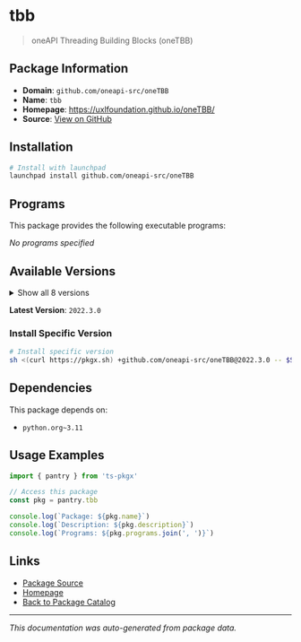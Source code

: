 # tbb

> oneAPI Threading Building Blocks (oneTBB)

## Package Information

- **Domain**: `github.com/oneapi-src/oneTBB`
- **Name**: `tbb`
- **Homepage**: https://uxlfoundation.github.io/oneTBB/
- **Source**: [View on GitHub](https://github.com/pkgxdev/pantry/tree/main/projects/github.com/oneapi-src/oneTBB/package.yml)

## Installation

```bash
# Install with launchpad
launchpad install github.com/oneapi-src/oneTBB
```

## Programs

This package provides the following executable programs:

*No programs specified*

## Available Versions

<details>
<summary>Show all 8 versions</summary>

- `2022.3.0`, `2022.2.0`, `2022.1.0`, `2022.0.0`, `2021.13.0`
- `2021.12.0`, `2021.11.0`, `2021.10.0`

</details>

**Latest Version**: `2022.3.0`

### Install Specific Version

```bash
# Install specific version
sh <(curl https://pkgx.sh) +github.com/oneapi-src/oneTBB@2022.3.0 -- $SHELL -i
```

## Dependencies

This package depends on:

- `python.org~3.11`

## Usage Examples

```typescript
import { pantry } from 'ts-pkgx'

// Access this package
const pkg = pantry.tbb

console.log(`Package: ${pkg.name}`)
console.log(`Description: ${pkg.description}`)
console.log(`Programs: ${pkg.programs.join(', ')}`)
```

## Links

- [Package Source](https://github.com/pkgxdev/pantry/tree/main/projects/github.com/oneapi-src/oneTBB/package.yml)
- [Homepage](https://uxlfoundation.github.io/oneTBB/)
- [Back to Package Catalog](../../../package-catalog.md)

---

*This documentation was auto-generated from package data.*

